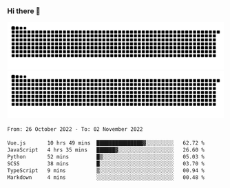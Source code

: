 ### Hi there 👋

![GitHub Snake Light](https://raw.githubusercontent.com/jichangee/jichangee/output/github-snake.svg#gh-light-mode-only)
![GitHub Snake dark](https://raw.githubusercontent.com/jichangee/jichangee/output/github-snake-dark.svg#gh-dark-mode-only)

<!--START_SECTION:waka-->

```text
From: 26 October 2022 - To: 02 November 2022

Vue.js       10 hrs 49 mins  ███████████████▓░░░░░░░░░   62.72 %
JavaScript   4 hrs 35 mins   ██████▓░░░░░░░░░░░░░░░░░░   26.60 %
Python       52 mins         █▒░░░░░░░░░░░░░░░░░░░░░░░   05.03 %
SCSS         38 mins         █░░░░░░░░░░░░░░░░░░░░░░░░   03.70 %
TypeScript   9 mins          ▒░░░░░░░░░░░░░░░░░░░░░░░░   00.94 %
Markdown     4 mins          ░░░░░░░░░░░░░░░░░░░░░░░░░   00.48 %
```

<!--END_SECTION:waka-->

<!--
![GitHub Snake Light](github-snake.svg#gh-light-mode-only)
![GitHub Snake dark](github-snake-dark.svg#gh-dark-mode-only)
-->

<!--
**jichangee/jichangee** is a ✨ _special_ ✨ repository because its `README.md` (this file) appears on your GitHub profile.

Here are some ideas to get you started:

- 🔭 I’m currently working on ...
- 🌱 I’m currently learning ...
- 👯 I’m looking to collaborate on ...
- 🤔 I’m looking for help with ...
- 💬 Ask me about ...
- 📫 How to reach me: ...
- 😄 Pronouns: ...
- ⚡ Fun fact: ...
-->
